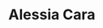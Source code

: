 ---
pid: LLP90
title: Alessia Cara
location_transcription: Los Angelis
zipcode: '19120'
outside_phl: 
neighborhood: Logan,Olney
age: '12'
age_range: 6-13
instagram: 
image_file_name: LLP_90.jpg
proposal_transcription: Your beautiful no matter what people say or think
topic: Uplifting,Women
topic_summary: 0, 0
type: Sculpture Statue
keywords_other: 
credit: Destiny Fisher
image_labels: 
twitter: 
facebook: 
permalink: "/monuments/llp90/"
layout: item-page
---
